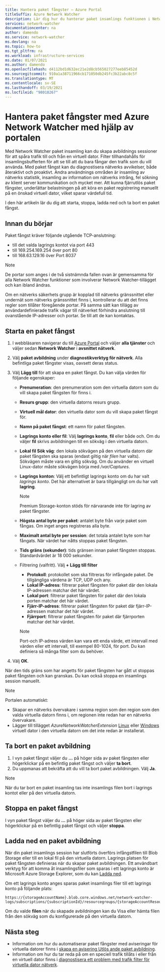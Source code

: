 ```yaml
---
title: Hantera paket fångster – Azure Portal
titleSuffix: Azure Network Watcher
description: Lär dig hur du hanterar paket insamlings funktionen i Network Watcher att använda Azure Portal.
services: network-watcher
documentationcenter: na
author: damendo
ms.service: network-watcher
ms.devlang: na
ms.topic: how-to
ms.tgt_pltfrm: na
ms.workload: infrastructure-services
ms.date: 01/07/2021
ms.author: damendo
ms.openlocfilehash: d4112bd1d632ec21e2d8cb565027277eeb85452d
ms.sourcegitcommit: 910a1a38711966cb171050db245fc3b22abc8c5f
ms.translationtype: MT
ms.contentlocale: sv-SE
ms.lasthandoff: 03/19/2021
ms.locfileid: "98018267"
---
```

# <a name="manage-packet-captures-with-azure-network-watcher-using-the-portal"></a>Hantera paket fångster med Azure Network Watcher med hjälp av portalen

Med Network Watcher paket insamling kan du skapa avbildnings sessioner för att spåra trafik till och från en virtuell dator. Filter tillhandahålls för insamlingsbufferten för att se till att du bara fångar den trafik som du vill använda. Med paket fångst kan du diagnostisera nätverks avvikelser, både återaktivt och proaktivt. Andra användnings områden är insamling av nätverks statistik, insamling av information om nätverks intrång, fel sökning av klient server kommunikation och mycket mer. Att kunna fjärrutlös paket fångster, underlättar belastningen på att köra en paket registrering manuellt på en önskad virtuell dator, vilket sparar värdefull tid.

I den här artikeln lär du dig att starta, stoppa, ladda ned och ta bort en paket fångst. 

## <a name="before-you-begin"></a>Innan du börjar

Paket fångst kräver följande utgående TCP-anslutning:
- till det valda lagrings kontot via port 443
- till 169.254.169.254 över port 80
- till 168.63.129.16 över Port 8037

> [!NOTE]
> De portar som anges i de två sistnämnda fallen ovan är gemensamma för alla Network Watcher funktioner som involverar Network Watcher-tillägget och kan ibland ändras.


Om en nätverks säkerhets grupp är kopplad till nätverks gränssnittet eller undernät som nätverks gränssnittet finns i, kontrollerar du att det finns regler som tillåter föregående portar. På samma sätt kan tillägg av användardefinierade trafik vägar till nätverket förhindra anslutning till ovanstående IP-adresser och portar. Se till att de kan kontaktas. 

## <a name="start-a-packet-capture"></a>Starta en paket fångst

1. I webbläsaren navigerar du till [Azure Portal](https://portal.azure.com) och väljer **alla tjänster** och väljer sedan **Network Watcher** i **avsnittet nätverk**.
2. Välj **paket avbildning** under **diagnostikverktyg för nätverk**. Alla befintliga paket fångster visas, oavsett deras status.
3. Välj **Lägg till** för att skapa en paket fångst. Du kan välja värden för följande egenskaper:
   - **Prenumeration**: den prenumeration som den virtuella datorn som du vill skapa paket fångsten för finns i.
   - **Resurs grupp**: den virtuella datorns resurs grupp.
   - **Virtuell mål dator**: den virtuella dator som du vill skapa paket fångst för.
   - **Namn på paket fångst**: ett namn för paket fångsten.
   - **Lagrings konto eller fil**: Välj **lagrings konto**, **fil** eller både och. Om du väljer **fil** skrivs avbildningen till en sökväg i den virtuella datorn.
   - **Lokal fil Sök väg**: den lokala sökvägen på den virtuella datorn där paket fångsten ska sparas (endast giltig när *filen* har valts). Sökvägen måste vara en giltig sökväg. Om du använder en virtuell Linux-dator måste sökvägen börja med */var/Captures*.
   - **Lagrings konton**: Välj ett befintligt lagrings konto om du har valt *lagrings konto*. Det här alternativet är bara tillgängligt om du har valt **lagring**.
   
     > [!NOTE]
     > Premium Storage-konton stöds för närvarande inte för lagring av paket fångster.

   - **Högsta antal byte per paket**: antalet byte från varje paket som fångas. Om inget anges registreras alla byte.
   - **Maximalt antal byte per session**: det totala antalet byte som har fångats. När värdet har nåtts stoppas paket fångsten.
   - **Tids gräns (sekunder)**: tids gränsen innan paket fångsten stoppas. Standardvärdet är 18 000 sekunder.
   - Filtrering (valfritt). Välj **+ Lägg till filter**
     - **Protokoll**: protokollet som ska filtreras för infångade paket. De tillgängliga värdena är TCP, UDP och any.
     - **Lokal IP-adress**: filtrerar paket fångsten för paket där den lokala IP-adressen matchar det här värdet.
     - **Lokal port**: filtrerar paket fångsten för paket där den lokala porten matchar det här värdet.
     - **Fjärr-IP-adress**: filtrerar paket fångsten för paket där fjärr-IP-adressen matchar det här värdet.
     - **Fjärrport**: filtrerar paket fångsten för paket där fjärrporten matchar det här värdet.
    
     > [!NOTE]
     > Port-och IP-adress värden kan vara ett enda värde, ett intervall med värden eller ett intervall, till exempel 80-1024, för port. Du kan definiera så många filter som du behöver.

4. Välj **OK**.

När den tids gräns som har angetts för paket fångsten har gått ut stoppas paket fångsten och kan granskas. Du kan också stoppa en insamlings session manuellt.

> [!NOTE]
> Portalen automatiskt:
>  * Skapar en nätverks övervakare i samma region som den region som den valda virtuella datorn finns i, om regionen inte redan har en nätverks övervakare.
>  * Lägger till tillägget *AzureNetworkWatcherExtension* [Linux](../virtual-machines/extensions/network-watcher-linux.md) eller [Windows](../virtual-machines/extensions/network-watcher-windows.md) virtuell dator i den virtuella datorn om det inte redan är installerat.

## <a name="delete-a-packet-capture"></a>Ta bort en paket avbildning

1. I vyn paket fångst väljer du **...** på höger sida av paket fångsten eller högerklickar på en befintlig paket fångst och väljer **ta bort**.
2. Du uppmanas att bekräfta att du vill ta bort paket avbildningen. Välj **Ja**.

> [!NOTE]
> När du tar bort en paket insamling tas inte insamlings filen bort i lagrings kontot eller på den virtuella datorn.

## <a name="stop-a-packet-capture"></a>Stoppa en paket fångst

I vyn paket fångst väljer du **...** på höger sida av paket fångsten eller högerklickar på en befintlig paket fångst och väljer **stoppa**.

## <a name="download-a-packet-capture"></a>Ladda ned en paket avbildning

När din paket insamlings session har slutförts överförs infångstfilen till Blob Storage eller till en lokal fil på den virtuella datorn. Lagrings platsen för paket fångsten definieras när du skapar paket avbildningen. Ett användbart verktyg för att komma åt insamlingsfiler som sparas i ett lagrings konto är Microsoft Azure Storage Explorer, som du kan [Ladda ned](https://storageexplorer.com/).

Om ett lagrings konto anges sparas paket insamlings filer till ett lagrings konto på följande plats:

```
https://{storageAccountName}.blob.core.windows.net/network-watcher-logs/subscriptions/{subscriptionId}/resourcegroups/{storageAccountResourceGroup}/providers/microsoft.compute/virtualmachines/{VMName}/{year}/{month}/{day}/packetCapture_{creationTime}.cap
```

Om du valde **filen** när du skapade avbildningen kan du Visa eller hämta filen från den sökväg som du konfigurerade på den virtuella datorn.

## <a name="next-steps"></a>Nästa steg

- Information om hur du automatiserar paket fångster med aviseringar för virtuella datorer finns i [skapa en avisering Utlös ande paket avbildning](network-watcher-alert-triggered-packet-capture.md).
- Information om hur du tar reda på om en speciell trafik tillåts i eller från en virtuell dator finns i [diagnostisera ett problem med trafik filter för virtuella dator nätverk](diagnose-vm-network-traffic-filtering-problem.md).